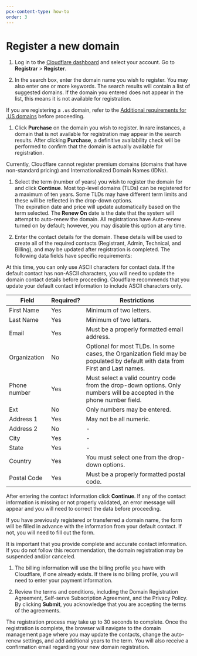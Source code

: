 ```yaml
---
pcx-content-type: how-to
order: 3
---
```


# Register a new domain

1.  Log in to the [Cloudflare dashboard](https://dash.cloudflare.com/login) and select your account. Go to **Registrar** > **Register**.

2.  In the search box, enter the domain name you wish to register. You may also enter one or more keywords. The search results will contain a list of suggested domains. If the domain you entered does not appear in the list, this means it is not available for registration.

If you are registering a `.us` domain, refer to the [Additional requirements for .US domains](/faq#additional-requirements-for-us-domains) before proceeding.

1.  Click **Purchase** on the domain you wish to register. In rare instances, a domain that is not available for registration may appear in the search results. After clicking **Purchase**, a definitive availability check will be performed to confirm that the domain is actually available for registration.

  <Aside type="note">

Currently, Cloudflare cannot register premium domains (domains that have non-standard pricing) and Internationalized Domain Names (IDNs).

  </Aside>

1.  Select the term (number of years) you wish to register the domain for and click **Continue**. Most top-level domains (TLDs) can be registered for a maximum of ten years. Some TLDs may have different term limits and these will be reflected in the drop-down options.\
    The expiration date and price will update automatically based on the term selected. The **Renew On** date is the date that the system will attempt to auto-renew the domain.  All registrations have Auto-renew turned on by default; however, you may disable this option at any time.

2.  Enter the contact details for the domain. These details will be used to create all of the required contacts (Registrant, Admin, Technical, and Billing), and may be updated after registration is completed. The following data fields have specific requirements:

  <Aside type="note">

At this time, you can only use ASCII characters for contact data. If the default contact has non-ASCII characters, you will need to update the domain contact details before proceeding. Cloudflare recommends that you update your default contact information to include ASCII characters only.

  </Aside>

  <TableWrap>

| Field | Required? | Restrictions |
| ------|-----------|------------- |
| First Name | Yes | Minimum of two letters. |
| Last Name | Yes | Minimum of two letters. |
| Email | Yes | Must be a properly formatted email address. |
| Organization | No | Optional for most TLDs. In some cases, the Organization field may be populated by default with data from First and Last names. |
| Phone number | Yes | Must select a valid country code from the drop-down options. Only numbers will be accepted in the phone number field. |
| Ext | No | Only numbers may be entered. |
| Address 1 | Yes | May not be all numeric. |
| Address 2 | No | - |
| City | Yes | - |
| State | Yes | - |
| Country | Yes | You must select one from the drop-down options. |
| Postal Code | Yes | Must be a properly formatted postal code. |

  </TableWrap>

After entering the contact information click **Continue**. If any of the contact information is missing or not properly validated, an error message will appear and you will need to correct the data before proceeding.

  <Aside type="note">

If you have previously registered or transferred a domain name, the form will be filled in advance with the information from your default contact. If not, you will need to fill out the form.

It is important that you provide complete and accurate contact information. If you do not follow this recommendation, the domain registration may be suspended and/or canceled.

  </Aside>

1.  The billing information will use the billing profile you have with Cloudflare, if one already exists. If there is no billing profile, you will need to enter your payment information.

2.  Review the terms and conditions, including the Domain Registration Agreement, Self-serve Subscription Agreement, and the Privacy Policy. By clicking **Submit**, you acknowledge that you are accepting the terms of the agreements.

The registration process may take up to 30 seconds to complete. Once the registration is complete, the browser will navigate to the domain management page where you may update the contacts, change the auto-renew settings, and add additional years to the term. You will also receive a confirmation email regarding your new domain registration.
